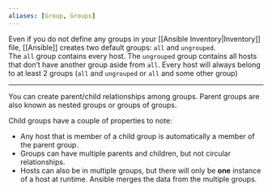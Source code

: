 ```yaml
---
aliases: [Group, Groups]
---
```


Even if you do not define any groups in your [[Ansible Inventory|Inventory]] file, [[Ansible]] creates two default groups: `all` and `ungrouped`. The `all` group contains every host. The `ungrouped` group contains all hosts that don’t have another group aside from `all`. Every host will always belong to at least 2 groups (`all` and `ungrouped` or `all` and some other group)

---

You can create parent/child relationships among groups. Parent groups are also known as nested groups or groups of groups.

Child groups have a couple of properties to note:

- Any host that is member of a child group is automatically a member of the parent group.
- Groups can have multiple parents and children, but not circular relationships.
- Hosts can also be in multiple groups, but there will only be **one** instance of a host at runtime. Ansible merges the data from the multiple groups.
